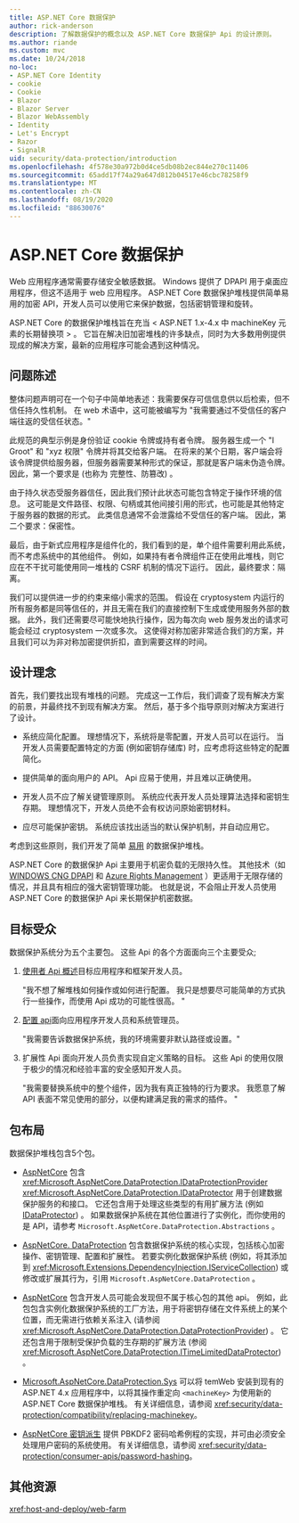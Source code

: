 ```yaml
---
title: ASP.NET Core 数据保护
author: rick-anderson
description: 了解数据保护的概念以及 ASP.NET Core 数据保护 Api 的设计原则。
ms.author: riande
ms.custom: mvc
ms.date: 10/24/2018
no-loc:
- ASP.NET Core Identity
- cookie
- Cookie
- Blazor
- Blazor Server
- Blazor WebAssembly
- Identity
- Let's Encrypt
- Razor
- SignalR
uid: security/data-protection/introduction
ms.openlocfilehash: 4f578e30a972b0d4ce5db08b2ec844e270c11406
ms.sourcegitcommit: 65add17f74a29a647d812b04517e46cbc78258f9
ms.translationtype: MT
ms.contentlocale: zh-CN
ms.lasthandoff: 08/19/2020
ms.locfileid: "88630076"
---
```

# <a name="aspnet-core-data-protection"></a>ASP.NET Core 数据保护

Web 应用程序通常需要存储安全敏感数据。 Windows 提供了 DPAPI 用于桌面应用程序，但这不适用于 web 应用程序。 ASP.NET Core 数据保护堆栈提供简单易用的加密 API，开发人员可以使用它来保护数据，包括密钥管理和旋转。

ASP.NET Core 的数据保护堆栈旨在充当 &lt; ASP.NET 1.x-4.x 中 machineKey 元素的长期替换项 &gt; 。 它旨在解决旧加密堆栈的许多缺点，同时为大多数用例提供现成的解决方案，最新的应用程序可能会遇到这种情况。

## <a name="problem-statement"></a>问题陈述

整体问题声明可在一个句子中简单地表述：我需要保存可信信息供以后检索，但不信任持久性机制。 在 web 术语中，这可能被编写为 "我需要通过不受信任的客户端往返的受信任状态。"

此规范的典型示例是身份验证 cookie 令牌或持有者令牌。 服务器生成一个 "I Groot" 和 "xyz 权限" 令牌并将其交给客户端。 在将来的某个日期，客户端会将该令牌提供给服务器，但服务器需要某种形式的保证，那就是客户端未伪造令牌。 因此，第一个要求是 (也称为 完整性、防篡改) 。

由于持久状态受服务器信任，因此我们预计此状态可能包含特定于操作环境的信息。 这可能是文件路径、权限、句柄或其他间接引用的形式，也可能是其他特定于服务器的数据的形式。 此类信息通常不会泄露给不受信任的客户端。 因此，第二个要求：保密性。

最后，由于新式应用程序是组件化的，我们看到的是，单个组件需要利用此系统，而不考虑系统中的其他组件。 例如，如果持有者令牌组件正在使用此堆栈，则它应在不干扰可能使用同一堆栈的 CSRF 机制的情况下运行。 因此，最终要求：隔离。

我们可以提供进一步的约束来缩小需求的范围。 假设在 cryptosystem 内运行的所有服务都是同等信任的，并且无需在我们的直接控制下生成或使用服务外部的数据。 此外，我们还需要尽可能快地执行操作，因为每次向 web 服务发出的请求可能会经过 cryptosystem 一次或多次。 这使得对称加密非常适合我们的方案，并且我们可以为非对称加密提供折扣，直到需要这样的时间。

## <a name="design-philosophy"></a>设计理念

首先，我们要找出现有堆栈的问题。 完成这一工作后，我们调查了现有解决方案的前景，并最终找不到现有解决方案。 然后，基于多个指导原则对解决方案进行了设计。

* 系统应简化配置。 理想情况下，系统将是零配置，开发人员可以在运行。 当开发人员需要配置特定的方面 (例如密钥存储库) 时，应考虑将这些特定的配置简化。

* 提供简单的面向用户的 API。 Api 应易于使用，并且难以正确使用。

* 开发人员不应了解关键管理原则。 系统应代表开发人员处理算法选择和密钥生存期。 理想情况下，开发人员绝不会有权访问原始密钥材料。

* 应尽可能保护密钥。 系统应该找出适当的默认保护机制，并自动应用它。

考虑到这些原则，我们开发了简单 [易用](xref:security/data-protection/using-data-protection) 的数据保护堆栈。

ASP.NET Core 的数据保护 Api 主要用于机密负载的无限持久性。 其他技术（如 [WINDOWS CNG DPAPI](/windows/win32/seccng/cng-dpapi) 和 [Azure Rights Management](/rights-management/) ）更适用于无限存储的情况，并且具有相应的强大密钥管理功能。 也就是说，不会阻止开发人员使用 ASP.NET Core 的数据保护 Api 来长期保护机密数据。

## <a name="audience"></a>目标受众

数据保护系统分为五个主要包。 这些 Api 的各个方面面向三个主要受众;

1. [使用者 Api 概述](xref:security/data-protection/consumer-apis/overview)目标应用程序和框架开发人员。

   "我不想了解堆栈如何操作或如何进行配置。 我只是想要尽可能简单的方式执行一些操作，而使用 Api 成功的可能性很高。 "

2. [配置 api](xref:security/data-protection/configuration/overview)面向应用程序开发人员和系统管理员。

   "我需要告诉数据保护系统，我的环境需要非默认路径或设置。"

3. 扩展性 Api 面向开发人员负责实现自定义策略的目标。 这些 Api 的使用仅限于极少的情况和经验丰富的安全感知开发人员。

   "我需要替换系统中的整个组件，因为我有真正独特的行为要求。 我愿意了解 API 表面不常见使用的部分，以便构建满足我的需求的插件。 "

## <a name="package-layout"></a>包布局

数据保护堆栈包含5个包。

* [AspNetCore](https://www.nuget.org/packages/Microsoft.AspNetCore.DataProtection.Abstractions/) 包含 <xref:Microsoft.AspNetCore.DataProtection.IDataProtectionProvider> <xref:Microsoft.AspNetCore.DataProtection.IDataProtector> 用于创建数据保护服务的和接口。 它还包含用于处理这些类型的有用扩展方法 (例如 [IDataProtector](xref:Microsoft.AspNetCore.DataProtection.DataProtectionCommonExtensions.Protect*)) 。 如果数据保护系统在其他位置进行了实例化，而你使用的是 API，请参考 `Microsoft.AspNetCore.DataProtection.Abstractions` 。

* [AspNetCore. DataProtection](https://www.nuget.org/packages/Microsoft.AspNetCore.DataProtection/) 包含数据保护系统的核心实现，包括核心加密操作、密钥管理、配置和扩展性。 若要实例化数据保护系统 (例如，将其添加到 <xref:Microsoft.Extensions.DependencyInjection.IServiceCollection>) 或修改或扩展其行为，引用 `Microsoft.AspNetCore.DataProtection` 。

* [AspNetCore](https://www.nuget.org/packages/Microsoft.AspNetCore.DataProtection.Extensions/) 包含开发人员可能会发现但不属于核心包的其他 api。 例如，此包包含实例化数据保护系统的工厂方法，用于将密钥存储在文件系统上的某个位置，而无需进行依赖关系注入 (请参阅 <xref:Microsoft.AspNetCore.DataProtection.DataProtectionProvider>) 。 它还包含用于限制受保护负载的生存期的扩展方法 (参阅 <xref:Microsoft.AspNetCore.DataProtection.ITimeLimitedDataProtector>) 。

* [Microsoft.AspNetCore.DataProtection.Sys](https://www.nuget.org/packages/Microsoft.AspNetCore.DataProtection.SystemWeb/) 可以将 temWeb 安装到现有的 ASP.NET 4.x 应用程序中，以将其操作重定向 `<machineKey>` 为使用新的 ASP.NET Core 数据保护堆栈。 有关详细信息，请参阅 <xref:security/data-protection/compatibility/replacing-machinekey>。

* [AspNetCore 密钥派生](https://www.nuget.org/packages/Microsoft.AspNetCore.Cryptography.KeyDerivation/) 提供 PBKDF2 密码哈希例程的实现，并可由必须安全处理用户密码的系统使用。 有关详细信息，请参阅 <xref:security/data-protection/consumer-apis/password-hashing>。

## <a name="additional-resources"></a>其他资源

<xref:host-and-deploy/web-farm>
